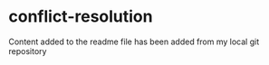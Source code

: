 # conflict-resolution

Content added to the readme file has been added from my local git repository
